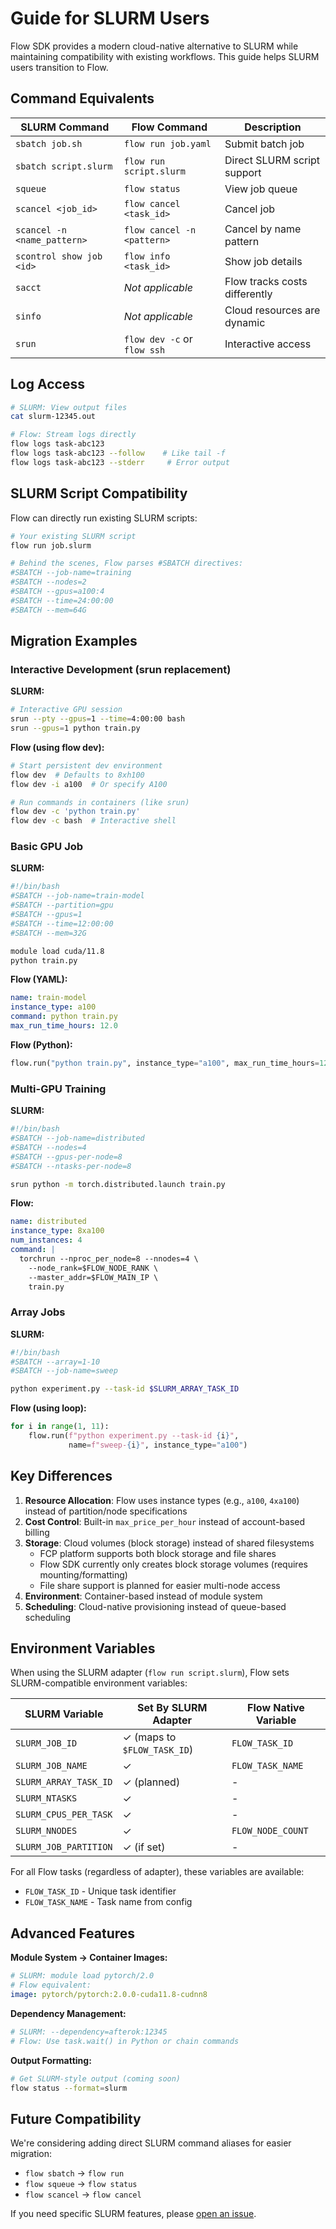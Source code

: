 # Guide for SLURM Users

Flow SDK provides a modern cloud-native alternative to SLURM while maintaining compatibility with existing workflows. This guide helps SLURM users transition to Flow.

## Command Equivalents

| SLURM Command | Flow Command | Description |
|---------------|--------------|-------------|
| `sbatch job.sh` | `flow run job.yaml` | Submit batch job |
| `sbatch script.slurm` | `flow run script.slurm` | Direct SLURM script support |
| `squeue` | `flow status` | View job queue |
| `scancel <job_id>` | `flow cancel <task_id>` | Cancel job |
| `scancel -n <name_pattern>` | `flow cancel -n <pattern>` | Cancel by name pattern |
| `scontrol show job <id>` | `flow info <task_id>` | Show job details |
| `sacct` | *Not applicable* | Flow tracks costs differently |
| `sinfo` | *Not applicable* | Cloud resources are dynamic |
| `srun` | `flow dev -c` or `flow ssh` | Interactive access |

## Log Access

```bash
# SLURM: View output files
cat slurm-12345.out

# Flow: Stream logs directly
flow logs task-abc123
flow logs task-abc123 --follow    # Like tail -f
flow logs task-abc123 --stderr     # Error output
```

## SLURM Script Compatibility

Flow can directly run existing SLURM scripts:

```bash
# Your existing SLURM script
flow run job.slurm

# Behind the scenes, Flow parses #SBATCH directives:
#SBATCH --job-name=training
#SBATCH --nodes=2
#SBATCH --gpus=a100:4
#SBATCH --time=24:00:00
#SBATCH --mem=64G
```

## Migration Examples

### Interactive Development (srun replacement)

**SLURM:**
```bash
# Interactive GPU session
srun --pty --gpus=1 --time=4:00:00 bash
srun --gpus=1 python train.py
```

**Flow (using flow dev):**
```bash
# Start persistent dev environment
flow dev  # Defaults to 8xh100
flow dev -i a100  # Or specify A100

# Run commands in containers (like srun)
flow dev -c 'python train.py'
flow dev -c bash  # Interactive shell
```

### Basic GPU Job

**SLURM:**
```bash
#!/bin/bash
#SBATCH --job-name=train-model
#SBATCH --partition=gpu
#SBATCH --gpus=1
#SBATCH --time=12:00:00
#SBATCH --mem=32G

module load cuda/11.8
python train.py
```

**Flow (YAML):**
```yaml
name: train-model
instance_type: a100
command: python train.py
max_run_time_hours: 12.0
```

**Flow (Python):**
```python
flow.run("python train.py", instance_type="a100", max_run_time_hours=12)
```

### Multi-GPU Training

**SLURM:**
```bash
#!/bin/bash
#SBATCH --job-name=distributed
#SBATCH --nodes=4
#SBATCH --gpus-per-node=8
#SBATCH --ntasks-per-node=8

srun python -m torch.distributed.launch train.py
```

**Flow:**
```yaml
name: distributed
instance_type: 8xa100
num_instances: 4
command: |
  torchrun --nproc_per_node=8 --nnodes=4 \
    --node_rank=$FLOW_NODE_RANK \
    --master_addr=$FLOW_MAIN_IP \
    train.py
```

### Array Jobs

**SLURM:**
```bash
#!/bin/bash
#SBATCH --array=1-10
#SBATCH --job-name=sweep

python experiment.py --task-id $SLURM_ARRAY_TASK_ID
```

**Flow (using loop):**
```python
for i in range(1, 11):
    flow.run(f"python experiment.py --task-id {i}", 
             name=f"sweep-{i}", instance_type="a100")
```

## Key Differences

1. **Resource Allocation**: Flow uses instance types (e.g., `a100`, `4xa100`) instead of partition/node specifications
2. **Cost Control**: Built-in `max_price_per_hour` instead of account-based billing
3. **Storage**: Cloud volumes (block storage) instead of shared filesystems
   - FCP platform supports both block storage and file shares
   - Flow SDK currently only creates block storage volumes (requires mounting/formatting)
   - File share support is planned for easier multi-node access
4. **Environment**: Container-based instead of module system
5. **Scheduling**: Cloud-native provisioning instead of queue-based scheduling

## Environment Variables

When using the SLURM adapter (`flow run script.slurm`), Flow sets SLURM-compatible environment variables:

| SLURM Variable | Set By SLURM Adapter | Flow Native Variable |
|----------------|---------------------|---------------------|
| `SLURM_JOB_ID` | ✓ (maps to `$FLOW_TASK_ID`) | `FLOW_TASK_ID` |
| `SLURM_JOB_NAME` | ✓ | `FLOW_TASK_NAME` |
| `SLURM_ARRAY_TASK_ID` | ✓ (planned) | - |
| `SLURM_NTASKS` | ✓ | - |
| `SLURM_CPUS_PER_TASK` | ✓ | - |
| `SLURM_NNODES` | ✓ | `FLOW_NODE_COUNT` |
| `SLURM_JOB_PARTITION` | ✓ (if set) | - |

For all Flow tasks (regardless of adapter), these variables are available:
- `FLOW_TASK_ID` - Unique task identifier
- `FLOW_TASK_NAME` - Task name from config

## Advanced Features

**Module System → Container Images:**
```yaml
# SLURM: module load pytorch/2.0
# Flow equivalent:
image: pytorch/pytorch:2.0.0-cuda11.8-cudnn8
```

**Dependency Management:**
```bash
# SLURM: --dependency=afterok:12345
# Flow: Use task.wait() in Python or chain commands
```

**Output Formatting:**
```bash
# Get SLURM-style output (coming soon)
flow status --format=slurm
```

## Future Compatibility

We're considering adding direct SLURM command aliases for easier migration:
- `flow sbatch` → `flow run`
- `flow squeue` → `flow status`
- `flow scancel` → `flow cancel`

If you need specific SLURM features, please [open an issue](https://github.com/foundrytechnologies/flow-v2/issues).